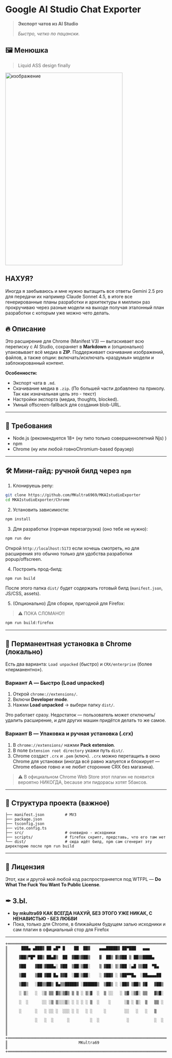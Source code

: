 # Google AI Studio Chat Exporter

> **Экспорт чатов из AI Studio**
>
> *Быстро, четко по пацански.*


## 🖼 Менюшка

> Liquid ASS design finally

<img width="366" height="600" alt="изображение" src="https://github.com/user-attachments/assets/ed8992fc-9c2f-46f5-8e41-800ead80e541" />


## НАХУЯ?

Иногда я заебываюсь и мне нужно вытащить все ответы Gemini 2.5 pro для передачи их например Claude Sonnet 4.5, в итоге все генерированные планы разработки и архитектуры я миллион раз прокручиваю через разные модели на выходе получая эталонный план разработки с которым уже можно чето делать.

## 🔥 Описание

Это расширение для Chrome (Manifest V3) — вытаскивает всю переписку с AI Studio, сохраняет в **Markdown** и (опционально) упаковывает всё медиа в **ZIP**. Поддерживает скачивание изображений, файлов, а также опции: включать/исключать «раздумья» модели и заблокированный контент.

**Особенности:**

* Экспорт чата в `.md`.
* Скачивание медиа в `.zip`. (По большей части добавлено па приколу. Так как изначальная цель это - текст)
* Настройки экспорта (медиа, thoughts, blocked).
* Умный offscreen-fallback для создания blob-URL.

---

## 🚧 Требования

* Node.js (рекомендуется 18+ (ну типо только совершеннолетний Njs) )
* npm
* Chrome (ну или любой говноChromium-based браузер)

---

## 🛠 Мини-гайд: ручной билд через `npm`

1. Клонируешь репу:

```bash
git clone https://github.com/MKultra6969/MKAIstudioExporter
cd MKAIstudioExporter/Chrome
```

2. Установить зависимости:

```bash
npm install
```

3. Для разработки (горячая перезагрузка) (оно тебе не нужно):

```bash
npm run dev
```

Открой `http://localhost:5173` если хочешь смотреть, но для расширения это обычно только для удобства разработки popup/offscreen.

4. Построить прод-билд:

```bash
npm run build
```

После этого папка `dist/` будет содержать готовый билд (`manifest.json`, JS/CSS, assets).

5. (Опционально) Для сборки, пригодной для Firefox:
> ⚠️ ПОКА СЛОМАНО!!

```bash
npm run build:firefox
```

---

## 🧩 Перманентная установка в Chrome (локально)

Есть два варианта: `Load unpacked` (быстро) и `CRX/enterprise` (более «перманентно»).

### Вариант A — Быстро (Load unpacked)

1. Открой `chrome://extensions/`.
2. Включи **Developer mode**.
3. Нажми **Load unpacked** → выбери папку `dist/`.

Это работает сразу. Недостаток — пользователь может отключить/удалить расширение, и для других машин придётся делать то же самое.

### Вариант B — Упаковка и ручная установка (.crx)

1. В `chrome://extensions/` нажми **Pack extension**.
2. В поле `Extension root directory` укажи путь `dist/`.
3. Chrome создаст `.crx` и `.pem` (ключ). `.crx` можно перетащить в окно Chrome для установки (иногда всё равно жалуется и блокирует — Chrome ебаное говно и не любит сторонние CRX без магазина).

> ⚠️ В официальном Chrome Web Store этот плагин не появится вероятно НИКОГДА, because эти пидорасы хотят 5баксов.

---

## 📂 Структура проекта (важное)

```
├── manifest.json         # MV3
├── package.json
├── tsconfig.json
├── vite.config.ts
├── src/                  # очевидно - исходники
├── scripts/              # firefox скрипт, представь, что его там нет
└── dist/                 # сюда идёт билд, npm сам сгенерит эту директорию после npm run build
```
---

## 🤝 Лицензия

Этот, как и другой мой любой код распространяется под WTFPL — **Do What The Fuck You Want To Public License**.

## ✒ З.Ы.

* **by mkultra69 КАК ВСЕГДА НАХУЙ, БЕЗ ЭТОГО УЖЕ НИКАК, С НЕНАВИСТЬЮ - БЕЗ ЛЮБВИ**
* Пока, только для Chrome, в ближайшем будущем залью исходники и сам плагин в официальный стор для Firefox

---

```
+═════════════════════════════════════════════════════════════════════════+
║      ███▄ ▄███▓ ██ ▄█▀ █    ██  ██▓    ▄▄▄█████▓ ██▀███   ▄▄▄           ║
║     ▓██▒▀█▀ ██▒ ██▄█▒  ██  ▓██▒▓██▒    ▓  ██▒ ▓▒▓██ ▒ ██▒▒████▄         ║
║     ▓██    ▓██░▓███▄░ ▓██  ▒██░▒██░    ▒ ▓██░ ▒░▓██ ░▄█ ▒▒██  ▀█▄       ║
║     ▒██    ▒██ ▓██ █▄ ▓▓█  ░██░▒██░    ░ ▓██▓ ░ ▒██▀▀█▄  ░██▄▄▄▄██      ║
║     ▒██▒   ░██▒▒██▒ █▄▒▒█████▓ ░██████▒  ▒██▒ ░ ░██▓ ▒██▒ ▓█   ▓██▒     ║
║     ░ ▒░   ░  ░▒ ▒▒ ▓▒░▒▓▒ ▒ ▒ ░ ▒░▓  ░  ▒ ░░   ░ ▒▓ ░▒▓░ ▒▒   ▓▒█░     ║
║     ░  ░      ░░ ░▒ ▒░░░▒░ ░ ░ ░ ░ ▒  ░    ░      ░▒ ░ ▒░  ▒   ▒▒ ░     ║
║     ░      ░   ░ ░░ ░  ░░░ ░ ░   ░ ░     ░        ░░   ░   ░   ▒        ║
║            ░   ░  ░      ░         ░  ░            ░           ░  ░     ║
║                                                                         ║
+═════════════════════════════════════════════════════════════════════════+
║                               MKultra69                                 ║
+═════════════════════════════════════════════════════════════════════════+
```
